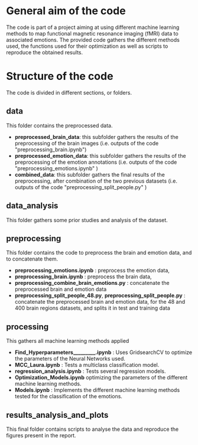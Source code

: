 # General aim of the code

The code is part of a project aiming at using different machine learning methods to map functional magnetic resonance imaging (fMRI) data to associated emotions.
The provided code gathers the different methods used, the functions used for their optimization as well as scripts to reproduce the obtained results.

# Structure of the code

The code is divided in different sections, or folders. 
## data
This folder contains the preprocessed data. 
- **preprocessed_brain_data**: this subfolder gathers the results of the preprocessing of the brain images (i.e. outputs of the code "preprocessing_brain.ipynb")
- **preprocessed_emotion_data**: this subfolder gathers the results of the preprocessing of the emotion annotations (i.e. outputs of the code "preprocessing_emotions.ipynb" )
- **combined_data**: this subfolder gathers the final results of the preprocessing, after combination of the two previous datasets (i.e. outputs of the code "preprocessing_split_people.py" )

## data_analysis
This folder gathers some prior studies and analysis of the dataset.

## preprocessing
This folder contains the code to preprocess the brain and emotion data, and to concatenate them. 
- **preprocessing_emotions.ipynb** : preprocess the emotion data,
- **preprocessing_brain.ipynb** : preprocess the brain data,
- **preprocessing_combine_brain_emotions.py** : concatenate the preprocessed brain and emotion data
- **preprocessing_split_people_48.py**, **preprocessing_split_people.py** : concatenate the preprocessed brain and emotion data, for the 48 and 400 brain regions datasets, and splits it in test and training data

## processing
This gathers all machine learning methods applied
- **Find_Hyperparameters_________.ipynb** :  Uses GridsearchCV to optimize the parameters of the Neural Networks used.
- **MCC_Laura.ipynb** : Tests a multiclass classification model.
- **regression_analysis.ipynb** : Tests several regression models.
- **Optimization_Models.ipynb**  optimizing the parameters of the different machine learning methods.
- **Models.ipynb** :  Implements the different machine learning methods tested for the classification of the emotions.

## results_analysis_and_plots
This final folder contains scripts to analyse the data and reproduce the figures present in the report. 
